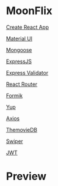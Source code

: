 # MoonFlix

[Create React App](https://create-react-app.dev/)<br>

[Material UI](https://create-react-app.dev/)<br>

[Mongoose](https://mongoosejs.com/)<br>

[ExpressJS](https://expressjs.com/)<br>

[Express Validator](https://express-validator.github.io/docs/)<br>

[React Router](https://reactrouter.com/)<br>

[Formik](https://formik.org/)<br>

[Yup](https://github.com/jquense/yup/)<br>

[Axios](https://axios-http.com/)<br>

[ThemovieDB](https://www.themoviedb.org/)<br>

[Swiper](https://swiperjs.com/)<br>

[JWT](https://github.com/auth0/node-jsonwebtoken)<br>

# Preview

